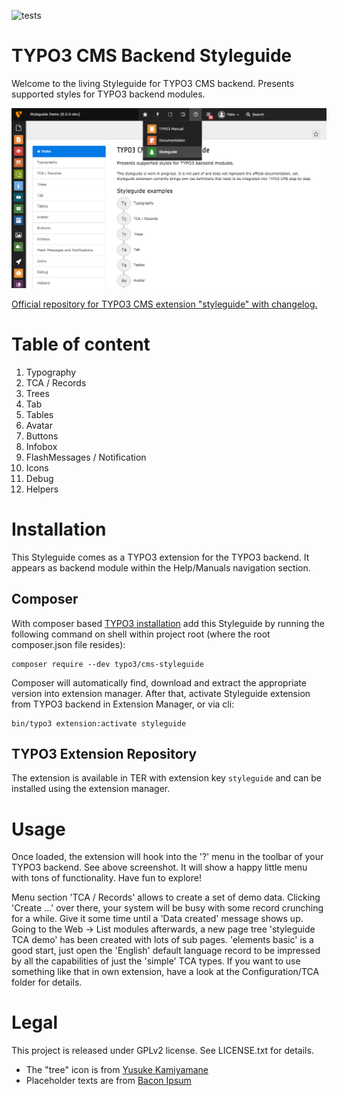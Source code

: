 ![tests](https://github.com/TYPO3/styleguide/workflows/tests/badge.svg)

TYPO3 CMS Backend Styleguide
============================

Welcome to the living Styleguide for TYPO3 CMS backend.
Presents supported styles for TYPO3 backend modules.

![](Documentation/styleguide_index.png)

[Official repository for TYPO3 CMS extension "styleguide" with changelog.](https://github.com/TYPO3/styleguide)

# Table of content

1. Typography
2. TCA / Records
3. Trees
4. Tab
5. Tables
6. Avatar
7. Buttons
8. Infobox
9. FlashMessages / Notification
10. Icons
11. Debug
12. Helpers

# Installation
This Styleguide comes as a TYPO3 extension for the TYPO3 backend. It appears as backend module within the Help/Manuals navigation section.

## Composer
With composer based [TYPO3 installation](https://docs.typo3.org/m/typo3/guide-installation/10.4/en-us/QuickInstall/Composer/Index.html) add this Styleguide by running the following command on shell within project root (where the root composer.json file resides):

```
composer require --dev typo3/cms-styleguide
```

Composer will automatically find, download and extract the appropriate version into extension manager.
After that, activate Styleguide extension from TYPO3 backend in Extension Manager, or via cli:

```
bin/typo3 extension:activate styleguide
```

## TYPO3 Extension Repository
The extension is available in TER with extension key `styleguide` and can be installed using the
extension manager.

# Usage
Once loaded, the extension will hook into the '?' menu in the toolbar of your TYPO3 backend. See
above screenshot. It will show a happy little menu with tons of functionality. Have fun to explore!

Menu section 'TCA / Records' allows to create a set of demo data. Clicking 'Create ...' over there, your
system will be busy with some record crunching for a while. Give it some time until a 'Data created' message
shows up. Going to the Web -> List modules afterwards, a new page tree 'styleguide TCA demo' has been created
with lots of sub pages. 'elements basic' is a good start, just open the 'English' default language record
to be impressed by all the capabilities of just the 'simple' TCA types. If you want to use something like
that in own extension, have a look at the Configuration/TCA folder for details.

# Legal
This project is released under GPLv2 license. See LICENSE.txt for details.

* The "tree" icon is from [Yusuke Kamiyamane](http://p.yusukekamiyamane.com/)
* Placeholder texts are from [Bacon Ipsum](http://baconipsum.com/)
